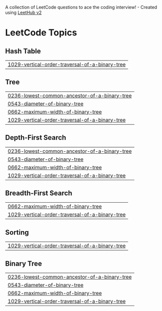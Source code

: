 A collection of LeetCode questions to ace the coding interview! - Created using [LeetHub v2](https://github.com/arunbhardwaj/LeetHub-2.0)
<!---LeetCode Topics Start-->
# LeetCode Topics
## Hash Table
|  |
| ------- |
| [1029-vertical-order-traversal-of-a-binary-tree](https://github.com/vinayak-2201641540127/Leetcode-questions/tree/master/1029-vertical-order-traversal-of-a-binary-tree) |
## Tree
|  |
| ------- |
| [0236-lowest-common-ancestor-of-a-binary-tree](https://github.com/vinayak-2201641540127/Leetcode-questions/tree/master/0236-lowest-common-ancestor-of-a-binary-tree) |
| [0543-diameter-of-binary-tree](https://github.com/vinayak-2201641540127/Leetcode-questions/tree/master/0543-diameter-of-binary-tree) |
| [0662-maximum-width-of-binary-tree](https://github.com/vinayak-2201641540127/Leetcode-questions/tree/master/0662-maximum-width-of-binary-tree) |
| [1029-vertical-order-traversal-of-a-binary-tree](https://github.com/vinayak-2201641540127/Leetcode-questions/tree/master/1029-vertical-order-traversal-of-a-binary-tree) |
## Depth-First Search
|  |
| ------- |
| [0236-lowest-common-ancestor-of-a-binary-tree](https://github.com/vinayak-2201641540127/Leetcode-questions/tree/master/0236-lowest-common-ancestor-of-a-binary-tree) |
| [0543-diameter-of-binary-tree](https://github.com/vinayak-2201641540127/Leetcode-questions/tree/master/0543-diameter-of-binary-tree) |
| [0662-maximum-width-of-binary-tree](https://github.com/vinayak-2201641540127/Leetcode-questions/tree/master/0662-maximum-width-of-binary-tree) |
| [1029-vertical-order-traversal-of-a-binary-tree](https://github.com/vinayak-2201641540127/Leetcode-questions/tree/master/1029-vertical-order-traversal-of-a-binary-tree) |
## Breadth-First Search
|  |
| ------- |
| [0662-maximum-width-of-binary-tree](https://github.com/vinayak-2201641540127/Leetcode-questions/tree/master/0662-maximum-width-of-binary-tree) |
| [1029-vertical-order-traversal-of-a-binary-tree](https://github.com/vinayak-2201641540127/Leetcode-questions/tree/master/1029-vertical-order-traversal-of-a-binary-tree) |
## Sorting
|  |
| ------- |
| [1029-vertical-order-traversal-of-a-binary-tree](https://github.com/vinayak-2201641540127/Leetcode-questions/tree/master/1029-vertical-order-traversal-of-a-binary-tree) |
## Binary Tree
|  |
| ------- |
| [0236-lowest-common-ancestor-of-a-binary-tree](https://github.com/vinayak-2201641540127/Leetcode-questions/tree/master/0236-lowest-common-ancestor-of-a-binary-tree) |
| [0543-diameter-of-binary-tree](https://github.com/vinayak-2201641540127/Leetcode-questions/tree/master/0543-diameter-of-binary-tree) |
| [0662-maximum-width-of-binary-tree](https://github.com/vinayak-2201641540127/Leetcode-questions/tree/master/0662-maximum-width-of-binary-tree) |
| [1029-vertical-order-traversal-of-a-binary-tree](https://github.com/vinayak-2201641540127/Leetcode-questions/tree/master/1029-vertical-order-traversal-of-a-binary-tree) |
<!---LeetCode Topics End-->